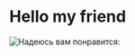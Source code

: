 # Hello my friend

![Надеюсь вам понравится ](https://bipbap.ru/wp-content/uploads/2021/09/ed7gsse8ccki-1.jpg):